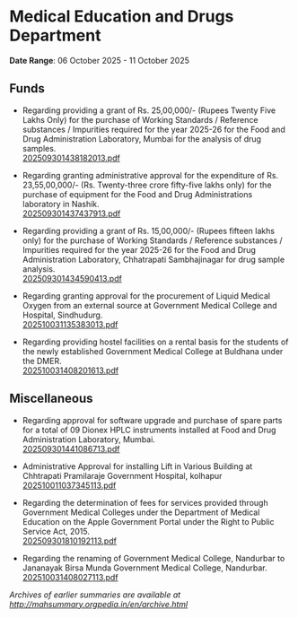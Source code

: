 # Medical Education and Drugs Department

**Date Range**: 06 October 2025 - 11 October 2025


## Funds
- Regarding providing a grant of Rs. 25,00,000/- (Rupees Twenty Five Lakhs Only) for the purchase of Working Standards / Reference substances / Impurities required for the year 2025-26 for the Food and Drug Administration Laboratory, Mumbai for the analysis of drug samples.\
  [202509301438182013.pdf](https://gr.maharashtra.gov.in/Site/Upload/Government%20Resolutions/English/202509301438182013.pdf)

- Regarding granting administrative approval for the expenditure of Rs. 23,55,00,000/- (Rs. Twenty-three crore fifty-five lakhs only) for the purchase of equipment for the Food and Drug Administrations laboratory in Nashik.\
  [202509301437437913.pdf](https://gr.maharashtra.gov.in/Site/Upload/Government%20Resolutions/English/202509301437437913.pdf)

- Regarding providing a grant of Rs. 15,00,000/- (Rupees fifteen lakhs only) for the purchase of Working Standards / Reference substances / Impurities required for the year 2025-26 for the Food and Drug Administration Laboratory, Chhatrapati Sambhajinagar for drug sample analysis.\
  [202509301434590413.pdf](https://gr.maharashtra.gov.in/Site/Upload/Government%20Resolutions/English/202509301434590413....pdf)

- Regarding granting approval for the procurement of Liquid Medical Oxygen from an external source at Government Medical College and Hospital, Sindhudurg.\
  [202510031135383013.pdf](https://gr.maharashtra.gov.in/Site/Upload/Government%20Resolutions/English/202510031135383013.pdf)

- Regarding providing hostel facilities on a rental basis for the students of the newly established Government Medical College at Buldhana under the DMER.\
  [202510031408201613.pdf](https://gr.maharashtra.gov.in/Site/Upload/Government%20Resolutions/English/202510031408201613.pdf)

## Miscellaneous
- Regarding approval for software upgrade and purchase of spare parts for a total of 09 Dionex HPLC instruments installed at Food and Drug Administration Laboratory, Mumbai.\
  [202509301441086713.pdf](https://gr.maharashtra.gov.in/Site/Upload/Government%20Resolutions/English/202509301441086713.pdf)

- Administrative Approval for installing Lift in Various Building at Chhtrapati Pramilaraje Government Hospital, kolhapur\
  [202510011037345113.pdf](https://gr.maharashtra.gov.in/Site/Upload/Government%20Resolutions/English/202510011037345113.pdf)

- Regarding the determination of fees for services provided through Government Medical Colleges under the Department of Medical Education on the Apple Government Portal under the Right to Public Service Act, 2015.\
  [202509301810192113.pdf](https://gr.maharashtra.gov.in/Site/Upload/Government%20Resolutions/English/202509301810192113.pdf)

- Regarding the renaming of Government Medical College, Nandurbar to Jananayak Birsa Munda Government Medical College, Nandurbar.\
  [202510031408027113.pdf](https://gr.maharashtra.gov.in/Site/Upload/Government%20Resolutions/English/202510031408027113.pdf)


*Archives of earlier summaries are available at http://mahsummary.orgpedia.in/en/archive.html*